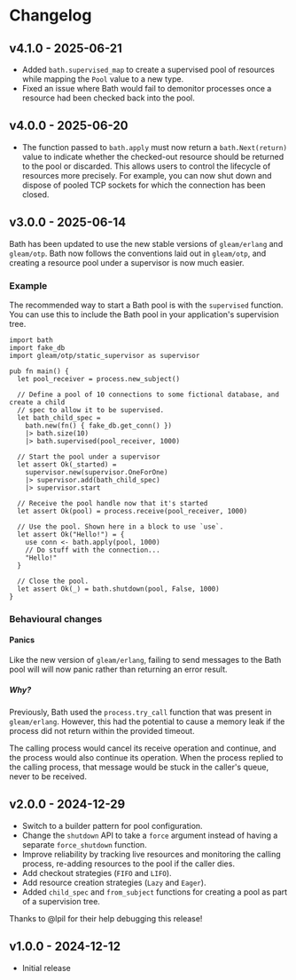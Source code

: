 # Changelog

## v4.1.0 - 2025-06-21

- Added `bath.supervised_map` to create a supervised pool of resources while mapping
  the `Pool` value to a new type.
- Fixed an issue where Bath would fail to demonitor processes once a resource had been
  checked back into the pool.

## v4.0.0 - 2025-06-20

- The function passed to `bath.apply` must now return a `bath.Next(return)` value to
  indicate whether the checked-out resource should be returned to the pool or
  discarded. This allows users to control the lifecycle of resources more precisely.
  For example, you can now shut down and dispose of pooled TCP sockets for which the
  connection has been closed.

## v3.0.0 - 2025-06-14

Bath has been updated to use the new stable versions of `gleam/erlang` and
`gleam/otp`. Bath now follows the conventions laid out in `gleam/otp`, and
creating a resource pool under a supervisor is now much easier.

### Example

The recommended way to start a Bath pool is with the `supervised` function. You
can use this to include the Bath pool in your application's supervision tree.

```gleam
import bath
import fake_db
import gleam/otp/static_supervisor as supervisor

pub fn main() {
  let pool_receiver = process.new_subject()

  // Define a pool of 10 connections to some fictional database, and create a child
  // spec to allow it to be supervised.
  let bath_child_spec =
    bath.new(fn() { fake_db.get_conn() })
    |> bath.size(10)
    |> bath.supervised(pool_receiver, 1000)

  // Start the pool under a supervisor
  let assert Ok(_started) =
    supervisor.new(supervisor.OneForOne)
    |> supervisor.add(bath_child_spec)
    |> supervisor.start

  // Receive the pool handle now that it's started
  let assert Ok(pool) = process.receive(pool_receiver, 1000)

  // Use the pool. Shown here in a block to use `use`.
  let assert Ok("Hello!") = {
    use conn <- bath.apply(pool, 1000)
    // Do stuff with the connection...
    "Hello!"
  }

  // Close the pool.
  let assert Ok(_) = bath.shutdown(pool, False, 1000)
}
```

### Behavioural changes

#### Panics

Like the new version of `gleam/erlang`, failing to send messages to the Bath pool will
will now panic rather than returning an error result.

##### Why?

Previously, Bath used the `process.try_call` function that was present in
`gleam/erlang`. However, this had the potential to cause a memory leak if the
process did not return within the provided timeout.

The calling process would cancel its receive operation and continue, and the
process would also continue its operation. When the process replied to the
calling process, that message would be stuck in the caller's queue, never to
be received.

## v2.0.0 - 2024-12-29

- Switch to a builder pattern for pool configuration.
- Change the `shutdown` API to take a `force` argument instead of having a separate
  `force_shutdown` function.
- Improve reliability by tracking live resources and monitoring the calling process,
  re-adding resources to the pool if the caller dies.
- Add checkout strategies (`FIFO` and `LIFO`).
- Add resource creation strategies (`Lazy` and `Eager`).
- Added `child_spec` and `from_subject` functions for creating a pool as part of a
  supervision tree.

Thanks to @lpil for their help debugging this release!

## v1.0.0 - 2024-12-12

- Initial release
